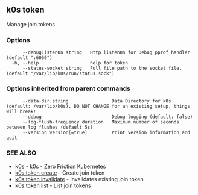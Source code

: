 ## k0s token

Manage join tokens

### Options

```
      --debugListenOn string   Http listenOn for Debug pprof handler (default ":6060")
  -h, --help                   help for token
      --status-socket string   Full file path to the socket file. (default "/var/lib/k0s/run/status.sock")
```

### Options inherited from parent commands

```
      --data-dir string                Data Directory for k0s (default: /var/lib/k0s). DO NOT CHANGE for an existing setup, things will break!
      --debug                          Debug logging (default: false)
      --log-flush-frequency duration   Maximum number of seconds between log flushes (default 5s)
      --version version[=true]         Print version information and quit
```

### SEE ALSO

* [k0s](k0s.md)	 - k0s - Zero Friction Kubernetes
* [k0s token create](k0s_token_create.md)	 - Create join token
* [k0s token invalidate](k0s_token_invalidate.md)	 - Invalidates existing join token
* [k0s token list](k0s_token_list.md)	 - List join tokens

